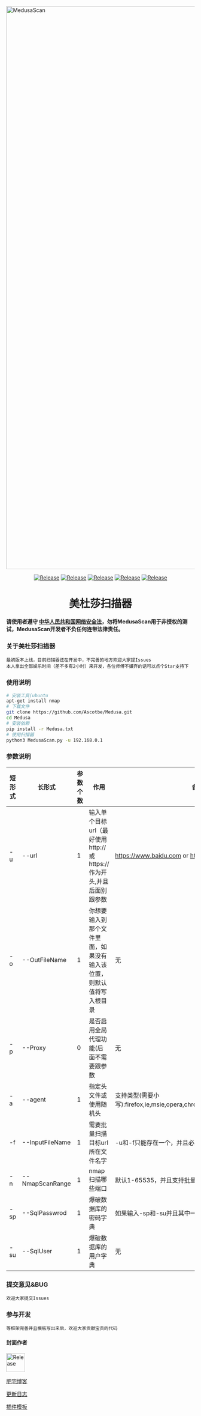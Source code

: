 <img src="https://github.com/Ascotbe/Medusa/blob/master/MedusaScan.png?raw=true" width="1500" alt="MedusaScan" /> 
 <p align="center">
    <a href="https://github.com/Ascotbe/Medusa"><img alt="Release" src="https://img.shields.io/badge/Ascotbe-Medusa%20Scan-green"></a>
    <a href="https://github.com/Ascotbe/Medusa"><img alt="Release" src="https://img.shields.io/badge/python-3.6-blueviolet"></a>
    <a href="https://github.com/Ascotbe/Medusa"><img alt="Release" src="https://img.shields.io/badge/Version-0.19-red"></a>
    <a href="https://github.com/Ascotbe/Medusa"><img alt="Release" src="https://img.shields.io/badge/LICENSE-GPL-ff69b4"></a>
	<a href="https://github.com/ascotbe/Medusa/stargazers"><img alt="Release" src="https://img.shields.io/github/stars/ascotbe/Medusa.svg"></a>
 </p>

<h1 align="center" >美杜莎扫描器</h1>



**请使用者遵守 [中华人民共和国网络安全法](http://www.cac.gov.cn/2016-11/07/c_1119867116.htm)，勿将MedusaScan用于非授权的测试，MedusaScan开发者不负任何连带法律责任。**

### 关于美杜莎扫描器
    最初版本上线，目前扫描器还在开发中，不完善的地方欢迎大家提Issues
	本人拿出全部娱乐时间（差不多有2小时）来开发，各位师傅不嫌弃的话可以点个Star支持下
	
	
### 使用说明

```bash
# 安装工具(ubuntu
apt-get install nmap
# 下载文件
git clone https://github.com/Ascotbe/Medusa.git
cd Medusa
# 安装依赖
pip install -r Medusa.txt
# 使用扫描器
python3 MedusaScan.py -u 192.168.0.1
```
### 参数说明
|短形式|长形式     |参数个数|作用                              |备注                           |
|------|-----------|--------|----------------------------------|-------------------------------|
|-u    |--url    |1       |输入单个目标url（最好使用http://或https://作为开头,并且后面别跟参数 |https://www.baidu.com  or https://192.168.0.1         |
|-o    |--OutFileName|1       |你想要输入到那个文件里面，如果没有输入该位置，则默认值将写入根目录|无  |
|-p    |--Proxy   |0       |是否启用全局代理功能(后面不需要跟参数      |无 |
|-a    |--agent   |1       |指定头文件或使用随机头|支持类型(需要小写):firefox,ie,msie,opera,chrome,AppleWebKit,Gecko,safari| 
|-f    |--InputFileName   |1       |需要批量扫描目标url所在文件名字|-u和-f只能存在一个，并且必须存在一个| 
|-n    |--NmapScanRange   |1       |nmap扫描哪些端口|默认1-65535，并且支持批量扫描| 
|-sp    |--SqlPasswrod   |1       |爆破数据库的密码字典|如果输入-sp和-su并且其中一个值为空，则使用默认密码爆破| 
|-su    |--SqlUser   |1       |爆破数据库的用户字典|无| 

### 提交意见&BUG
    欢迎大家提交Issues

### 参与开发
    等框架完善并且模板写出来后，欢迎大家贡献宝贵的代码

#### 封面作者
<a href="https://github.com/czkm"><img alt="Release" src="https://avatars2.githubusercontent.com/u/36911813?s=460&v=4"  width="50"></a>

[肥宅博客](https://ascotbe.github.io)   


[更新日志](/UpDataLog/log.md)

[插件模板]()
